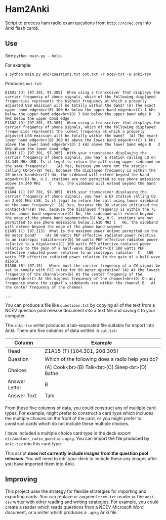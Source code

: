 # Ham2Anki
Script to process ham radio exam questions from `http://ncvec.org` into Anki flash cards.

## Use

See `python main.py --help`.

For example:
```
$ python main.py etc/questions.txt out.txt -r ncev-txt -w anki-tsv
```

Produces `out.txt`:
```
E1A01 (D) [97.301, 97.305]	When using a transceiver that displays the carrier frequency of phone signals, which of the following displayed frequencies represents the highest frequency at which a properly adjusted USB emission will be totally within the band?	(A) The exact upper band edge<br>(B) 300 Hz below the upper band edge<br>(C) 1 kHz below the upper band edge<br>(D) 3 kHz below the upper band edge	D	3 kHz below the upper band edge
E1A02 (D) [97.301, 97.305]	When using a transceiver that displays the carrier frequency of phone signals, which of the following displayed frequencies represents the lowest frequency at which a properly adjusted LSB emission will be totally within the band?	(A) The exact lower band edge<br>(B) 300 Hz above the lower band edge<br>(C) 1 kHz above the lower band edge<br>(D) 3 kHz above the lower band edge	D	3 kHz above the lower band edge
E1A03 (C) [97.301, 97.305]	With your transceiver displaying the carrier frequency of phone signals, you hear a station calling CQ on 14.349 MHz USB. Is it legal to return the call using upper sideband on the same frequency?	(A) Yes, because you were not the station calling CQ<br>(B) Yes, because the displayed frequency is within the 20 meter band<br>(C) No, the sideband will extend beyond the band edge<br>(D) No, U.S. stations are not permitted to use phone emissions above 14.340 MHz	C	No, the sideband will extend beyond the band edge
E1A04 (C) [97.301, 97.305] 	With your transceiver displaying the carrier frequency of phone signals, you hear a DX station calling CQ on 3.601 MHz LSB. Is it legal to return the call using lower sideband on the same frequency?	(A) Yes, because the DX station initiated the contact<br>(B) Yes, because the displayed frequency is within the 75 meter phone band segment<br>(C) No, the sideband will extend beyond the edge of the phone band segment<br>(D) No, U.S. stations are not permitted to use phone emissions below 3.610 MHz	C	No, the sideband will extend beyond the edge of the phone band segment
E1A05 (C) [97.313]	What is the maximum power output permitted on the 60 meter band?	(A) 50 watts PEP effective radiated power relative to an isotropic radiator<br>(B) 50 watts PEP effective radiated power relative to a dipole<br>(C) 100 watts PEP effective radiated power relative to the gain of a half-wave dipole<br>(D) 100 watts PEP effective radiated power relative to an isotropic radiator	C	100 watts PEP effective radiated power relative to the gain of a half-wave dipole
E1A06 (B) [97.15]	Where must the carrier frequency of a CW signal be set to comply with FCC rules for 60 meter operation?	(A) At the lowest frequency of the channel<br>(B) At the center frequency of the channel<br>(C) At the highest frequency of the channel<br>(D) On any frequency where the signal’s sidebands are within the channel	B	At the center frequency of the channel

...
```

You can produce a file like `questions.txt` by copying all of the text from a NCEV question pool release document into a text file and saving it to your computer.

The `anki-tsv` writer produces a tab-separated file suitable for import into Anki. There are five columns of data written in `out.txt`:

| Column        | Example                                                |
| ------------- | ------------------------------------------------------ |
| Head          | Z1A15 (T) [104.301, 208.305]                           |
| Question      | Which of the following does a radio help you do?       |
| Choices       | (A) Cook\<br\>(B) Talk\<br\>(C) Sleep\<br\>(D) Bathe   |
| Answer Letter | B                                                      |
| Answer Text   | Talk                                                   |

From these five columns of data, you could construct any of multiple card types. For example, might prefer to construct a card type which includes the multiple choices on the front of the card, or you might prefer to construct cards which do not include these multiple choices.

I have included a multiple choice card type in the deck export `etc/amatuer_radio_question.apkg`. You can import the file produced by `anki-tsv` into this card type.

This script **does not currently include images from the question pool releases**. You will need to edit your deck to include these any images after you have imported them into Anki.

## Improving

This project uses the strategy for flexible strategies for importing and exporting cards. You can replace or augment `ncev-txt` reader or the `anki-csv` writer with other reading and writing strategies. For example, you could create a reader which reads questions from a NCEV Microsoft Word document, or a writer which produces a `.apkg` Anki file.

